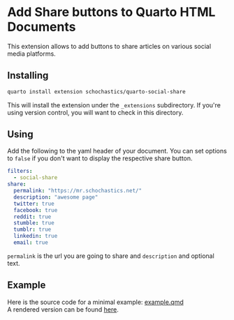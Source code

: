 # Add Share buttons to Quarto HTML Documents

This extension allows to add buttons to share articles on various social media platforms.

## Installing

```sh
quarto install extension schochastics/quarto-social-share
```

This will install the extension under the `_extensions` subdirectory.
If you're using version control, you will want to check in this directory.

## Using

Add the following to the yaml header of your document.
You can set options to `false` if you don't want to display the respective share button.

```yaml
filters:
  - social-share
share:
  permalink: "https://mr.schochastics.net/"
  description: "awesome page"
  twitter: true
  facebook: true
  reddit: true
  stumble: true
  tumblr: true
  linkedin: true
  email: true
```

`permalink` is the url you are going to share and `description` and optional text.

## Example

Here is the source code for a minimal example: [example.qmd](example.qmd)  
A rendered version can be found [here](https://schochastics.github.io/social-share/).
